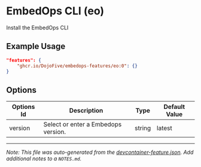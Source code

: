 
# EmbedOps CLI (eo)

Install the EmbedOps CLI

## Example Usage

```json
"features": {
    "ghcr.io/DojoFive/embedops-features/eo:0": {}
}
```

## Options

| Options Id | Description | Type | Default Value |
|-----|-----|-----|-----|
| version | Select or enter a Embedops version. | string | latest |



---

_Note: This file was auto-generated from the [devcontainer-feature.json](https://github.com/DojoFive/embedops-features/blob/main/src/eo/devcontainer-feature.json).  Add additional notes to a `NOTES.md`._
